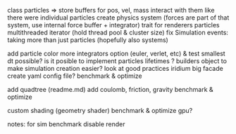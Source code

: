 class particles => store buffers for pos, vel, mass interact with them like there were individual particles
create physics system (forces are part of that system, use internal force buffer + integrator)
trait for renderers
particles multithreaded iterator (hold thread pool & cluster size)
fix Simulation events: taking more than just particles (hopefully also systems)

add particle color
more integrators option (euler, verlet, etc) & test smallest dt possible?
is it posible to implement particles lifetimes ?
builders object to make simulation creation easier? look at good practices
iridium big facade
create yaml config file?
benchmark & optimize

add quadtree (readme.md)
add coulomb, friction, gravity
benchmark & optimize

custom shading (geometry shader)
benchmark & optimize gpu?

notes:
for sim benchmark disable render
